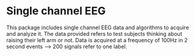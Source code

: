 # Single channel EEG

This package includes single channel EEG data and algorithms to acquire and analyze it.
The data provided refers to test subjects thinking about raising their left arm or not.
Data is acquired at a frequency of 100Hz in 2 second events --> 200 signals refer to one label.
